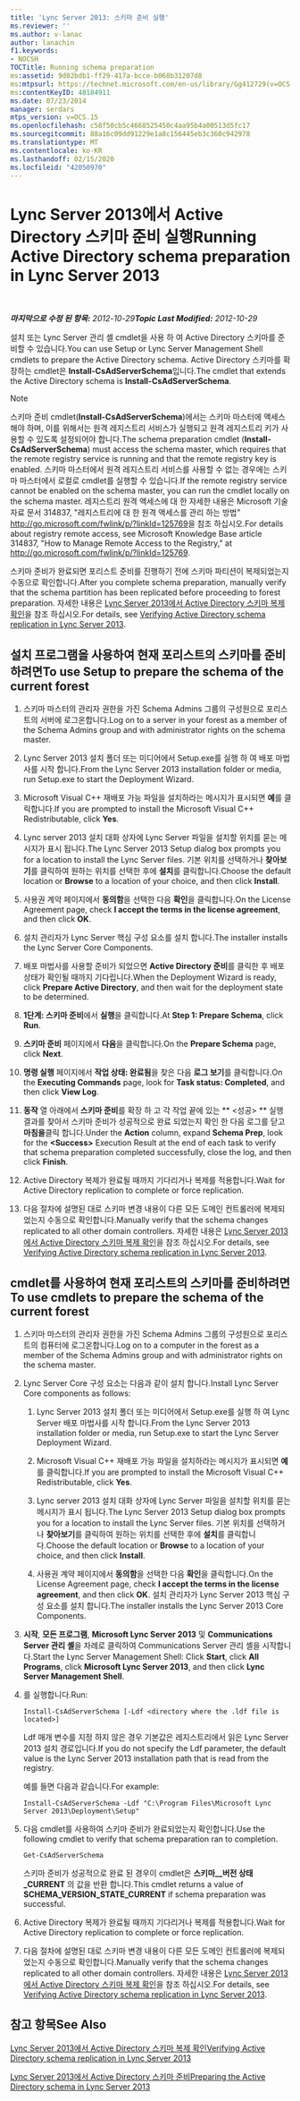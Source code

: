 ```yaml
---
title: 'Lync Server 2013: 스키마 준비 실행'
ms.reviewer: ''
ms.author: v-lanac
author: lanachin
f1.keywords:
- NOCSH
TOCTitle: Running schema preparation
ms:assetid: 9d02bdb1-ff29-417a-bcce-b068b31207d8
ms:mtpsurl: https://technet.microsoft.com/en-us/library/Gg412729(v=OCS.15)
ms:contentKeyID: 48184911
ms.date: 07/23/2014
manager: serdars
mtps_version: v=OCS.15
ms.openlocfilehash: c58f50cb5c4668525450c4aa95b4a00513d5fc17
ms.sourcegitcommit: 88a16c09dd91229e1a8c156445eb3c360c942978
ms.translationtype: MT
ms.contentlocale: ko-KR
ms.lasthandoff: 02/15/2020
ms.locfileid: "42050970"
---
```

<div data-xmlns="http://www.w3.org/1999/xhtml">

<div class="topic" data-xmlns="http://www.w3.org/1999/xhtml" data-msxsl="urn:schemas-microsoft-com:xslt" data-cs="http://msdn.microsoft.com/">

<div data-asp="http://msdn2.microsoft.com/asp">

# <a name="running-active-directory-schema-preparation-in-lync-server-2013"></a><span data-ttu-id="735b4-102">Lync Server 2013에서 Active Directory 스키마 준비 실행</span><span class="sxs-lookup"><span data-stu-id="735b4-102">Running Active Directory schema preparation in Lync Server 2013</span></span>

</div>

<div id="mainSection">

<div id="mainBody">

<span> </span>

<span data-ttu-id="735b4-103">_**마지막으로 수정 된 항목:** 2012-10-29_</span><span class="sxs-lookup"><span data-stu-id="735b4-103">_**Topic Last Modified:** 2012-10-29_</span></span>

<span data-ttu-id="735b4-104">설치 또는 Lync Server 관리 셸 cmdlet을 사용 하 여 Active Directory 스키마를 준비할 수 있습니다.</span><span class="sxs-lookup"><span data-stu-id="735b4-104">You can use Setup or Lync Server Management Shell cmdlets to prepare the Active Directory schema.</span></span> <span data-ttu-id="735b4-105">Active Directory 스키마를 확장하는 cmdlet은 **Install-CsAdServerSchema**입니다.</span><span class="sxs-lookup"><span data-stu-id="735b4-105">The cmdlet that extends the Active Directory schema is **Install-CsAdServerSchema**.</span></span>

<div>


> [!NOTE]  
> <span data-ttu-id="735b4-106">스키마 준비 cmdlet(<STRONG>Install-CsAdServerSchema</STRONG>)에서는 스키마 마스터에 액세스해야 하며, 이를 위해서는 원격 레지스트리 서비스가 실행되고 원격 레지스트리 키가 사용할 수 있도록 설정되어야 합니다.</span><span class="sxs-lookup"><span data-stu-id="735b4-106">The schema preparation cmdlet (<STRONG>Install-CsAdServerSchema</STRONG>) must access the schema master, which requires that the remote registry service is running and that the remote registry key is enabled.</span></span> <span data-ttu-id="735b4-107">스키마 마스터에서 원격 레지스트리 서비스를 사용할 수 없는 경우에는 스키마 마스터에서 로컬로 cmdlet를 실행할 수 있습니다.</span><span class="sxs-lookup"><span data-stu-id="735b4-107">If the remote registry service cannot be enabled on the schema master, you can run the cmdlet locally on the schema master.</span></span> <span data-ttu-id="735b4-108">레지스트리 원격 액세스에 대 한 자세한 내용은 Microsoft 기술 자료 문서 314837, "레지스트리에 대 한 원격 액세스를 관리 하는 방법" <A href="http://go.microsoft.com/fwlink/p/?linkid=125769">http://go.microsoft.com/fwlink/p/?linkId=125769</A>을 참조 하십시오.</span><span class="sxs-lookup"><span data-stu-id="735b4-108">For details about registry remote access, see Microsoft Knowledge Base article 314837, "How to Manage Remote Access to the Registry," at <A href="http://go.microsoft.com/fwlink/p/?linkid=125769">http://go.microsoft.com/fwlink/p/?linkId=125769</A>.</span></span>



</div>

<span data-ttu-id="735b4-109">스키마 준비가 완료되면 포리스트 준비를 진행하기 전에 스키마 파티션이 복제되었는지 수동으로 확인합니다.</span><span class="sxs-lookup"><span data-stu-id="735b4-109">After you complete schema preparation, manually verify that the schema partition has been replicated before proceeding to forest preparation.</span></span> <span data-ttu-id="735b4-110">자세한 내용은 [Lync Server 2013에서 Active Directory 스키마 복제 확인](lync-server-2013-verifying-schema-replication.md)을 참조 하십시오.</span><span class="sxs-lookup"><span data-stu-id="735b4-110">For details, see [Verifying Active Directory schema replication in Lync Server 2013](lync-server-2013-verifying-schema-replication.md).</span></span>

<div>

## <a name="to-use-setup-to-prepare-the-schema-of-the-current-forest"></a><span data-ttu-id="735b4-111">설치 프로그램을 사용하여 현재 포리스트의 스키마를 준비하려면</span><span class="sxs-lookup"><span data-stu-id="735b4-111">To use Setup to prepare the schema of the current forest</span></span>

1.  <span data-ttu-id="735b4-112">스키마 마스터의 관리자 권한을 가진 Schema Admins 그룹의 구성원으로 포리스트의 서버에 로그온합니다.</span><span class="sxs-lookup"><span data-stu-id="735b4-112">Log on to a server in your forest as a member of the Schema Admins group and with administrator rights on the schema master.</span></span>

2.  <span data-ttu-id="735b4-113">Lync Server 2013 설치 폴더 또는 미디어에서 Setup.exe를 실행 하 여 배포 마법사를 시작 합니다.</span><span class="sxs-lookup"><span data-stu-id="735b4-113">From the Lync Server 2013 installation folder or media, run Setup.exe to start the Deployment Wizard.</span></span>

3.  <span data-ttu-id="735b4-114">Microsoft Visual C++ 재배포 가능 파일을 설치하라는 메시지가 표시되면 **예**를 클릭합니다.</span><span class="sxs-lookup"><span data-stu-id="735b4-114">If you are prompted to install the Microsoft Visual C++ Redistributable, click **Yes**.</span></span>

4.  <span data-ttu-id="735b4-115">Lync server 2013 설치 대화 상자에 Lync Server 파일을 설치할 위치를 묻는 메시지가 표시 됩니다.</span><span class="sxs-lookup"><span data-stu-id="735b4-115">The Lync Server 2013 Setup dialog box prompts you for a location to install the Lync Server files.</span></span> <span data-ttu-id="735b4-116">기본 위치를 선택하거나 **찾아보기**를 클릭하여 원하는 위치를 선택한 후에 **설치**를 클릭합니다.</span><span class="sxs-lookup"><span data-stu-id="735b4-116">Choose the default location or **Browse** to a location of your choice, and then click **Install**.</span></span>

5.  <span data-ttu-id="735b4-117">사용권 계약 페이지에서 **동의함**을 선택한 다음 **확인**을 클릭합니다.</span><span class="sxs-lookup"><span data-stu-id="735b4-117">On the License Agreement page, check **I accept the terms in the license agreement**, and then click **OK**.</span></span>

6.  <span data-ttu-id="735b4-118">설치 관리자가 Lync Server 핵심 구성 요소를 설치 합니다.</span><span class="sxs-lookup"><span data-stu-id="735b4-118">The installer installs the Lync Server Core Components.</span></span>

7.  <span data-ttu-id="735b4-119">배포 마법사를 사용할 준비가 되었으면 **Active Directory 준비**를 클릭한 후 배포 상태가 확인될 때까지 기다립니다.</span><span class="sxs-lookup"><span data-stu-id="735b4-119">When the Deployment Wizard is ready, click **Prepare Active Directory**, and then wait for the deployment state to be determined.</span></span>

8.  <span data-ttu-id="735b4-120">**1단계: 스키마 준비**에서 **실행**을 클릭합니다.</span><span class="sxs-lookup"><span data-stu-id="735b4-120">At **Step 1: Prepare Schema**, click **Run**.</span></span>

9.  <span data-ttu-id="735b4-121">**스키마 준비** 페이지에서 **다음**을 클릭합니다.</span><span class="sxs-lookup"><span data-stu-id="735b4-121">On the **Prepare Schema** page, click **Next**.</span></span>

10. <span data-ttu-id="735b4-122">**명령 실행** 페이지에서 **작업 상태: 완료됨**을 찾은 다음 **로그 보기**를 클릭합니다.</span><span class="sxs-lookup"><span data-stu-id="735b4-122">On the **Executing Commands** page, look for **Task status: Completed**, and then click **View Log**.</span></span>

11. <span data-ttu-id="735b4-123">**동작** 열 아래에서 **스키마 준비**를 확장 하 고 각 작업 끝에 있는 \*\* \<성공\> \*\* 실행 결과를 찾아서 스키마 준비가 성공적으로 완료 되었는지 확인 한 다음 로그를 닫고 **마침을**클릭 합니다.</span><span class="sxs-lookup"><span data-stu-id="735b4-123">Under the **Action** column, expand **Schema Prep**, look for the **\<Success\>** Execution Result at the end of each task to verify that schema preparation completed successfully, close the log, and then click **Finish**.</span></span>

12. <span data-ttu-id="735b4-124">Active Directory 복제가 완료될 때까지 기다리거나 복제를 적용합니다.</span><span class="sxs-lookup"><span data-stu-id="735b4-124">Wait for Active Directory replication to complete or force replication.</span></span>

13. <span data-ttu-id="735b4-125">다음 절차에 설명된 대로 스키마 변경 내용이 다른 모든 도메인 컨트롤러에 복제되었는지 수동으로 확인합니다.</span><span class="sxs-lookup"><span data-stu-id="735b4-125">Manually verify that the schema changes replicated to all other domain controllers.</span></span> <span data-ttu-id="735b4-126">자세한 내용은 [Lync Server 2013에서 Active Directory 스키마 복제 확인](lync-server-2013-verifying-schema-replication.md)을 참조 하십시오.</span><span class="sxs-lookup"><span data-stu-id="735b4-126">For details, see [Verifying Active Directory schema replication in Lync Server 2013](lync-server-2013-verifying-schema-replication.md).</span></span>

</div>

<div>

## <a name="to-use-cmdlets-to-prepare-the-schema-of-the-current-forest"></a><span data-ttu-id="735b4-127">cmdlet를 사용하여 현재 포리스트의 스키마를 준비하려면</span><span class="sxs-lookup"><span data-stu-id="735b4-127">To use cmdlets to prepare the schema of the current forest</span></span>

1.  <span data-ttu-id="735b4-128">스키마 마스터의 관리자 권한을 가진 Schema Admins 그룹의 구성원으로 포리스트의 컴퓨터에 로그온합니다.</span><span class="sxs-lookup"><span data-stu-id="735b4-128">Log on to a computer in the forest as a member of the Schema Admins group and with administrator rights on the schema master.</span></span>

2.  <span data-ttu-id="735b4-129">Lync Server Core 구성 요소는 다음과 같이 설치 합니다.</span><span class="sxs-lookup"><span data-stu-id="735b4-129">Install Lync Server Core components as follows:</span></span>
    
    1.  <span data-ttu-id="735b4-130">Lync Server 2013 설치 폴더 또는 미디어에서 Setup.exe를 실행 하 여 Lync Server 배포 마법사를 시작 합니다.</span><span class="sxs-lookup"><span data-stu-id="735b4-130">From the Lync Server 2013 installation folder or media, run Setup.exe to start the Lync Server Deployment Wizard.</span></span>
    
    2.  <span data-ttu-id="735b4-131">Microsoft Visual C++ 재배포 가능 파일을 설치하라는 메시지가 표시되면 **예**를 클릭합니다.</span><span class="sxs-lookup"><span data-stu-id="735b4-131">If you are prompted to install the Microsoft Visual C++ Redistributable, click **Yes**.</span></span>
    
    3.  <span data-ttu-id="735b4-132">Lync server 2013 설치 대화 상자에 Lync Server 파일을 설치할 위치를 묻는 메시지가 표시 됩니다.</span><span class="sxs-lookup"><span data-stu-id="735b4-132">The Lync Server 2013 Setup dialog box prompts you for a location to install the Lync Server files.</span></span> <span data-ttu-id="735b4-133">기본 위치를 선택하거나 **찾아보기**를 클릭하여 원하는 위치를 선택한 후에 **설치**를 클릭합니다.</span><span class="sxs-lookup"><span data-stu-id="735b4-133">Choose the default location or **Browse** to a location of your choice, and then click **Install**.</span></span>
    
    4.  <span data-ttu-id="735b4-134">사용권 계약 페이지에서 **동의함**을 선택한 다음 **확인**을 클릭합니다.</span><span class="sxs-lookup"><span data-stu-id="735b4-134">On the License Agreement page, check **I accept the terms in the license agreement**, and then click **OK**.</span></span> <span data-ttu-id="735b4-135">설치 관리자가 Lync Server 2013 핵심 구성 요소를 설치 합니다.</span><span class="sxs-lookup"><span data-stu-id="735b4-135">The installer installs the Lync Server 2013 Core Components.</span></span>

3.  <span data-ttu-id="735b4-136">**시작**, **모든 프로그램**, **Microsoft Lync Server 2013** 및 **Communications Server 관리 셸**을 차례로 클릭하여 Communications Server 관리 셸을 시작합니다.</span><span class="sxs-lookup"><span data-stu-id="735b4-136">Start the Lync Server Management Shell: Click **Start**, click **All Programs**, click **Microsoft Lync Server 2013**, and then click **Lync Server Management Shell**.</span></span>

4.  <span data-ttu-id="735b4-137">를 실행합니다.</span><span class="sxs-lookup"><span data-stu-id="735b4-137">Run:</span></span>
    
        Install-CsAdServerSchema [-Ldf <directory where the .ldf file is located>] 
    
    <span data-ttu-id="735b4-138">Ldf 매개 변수를 지정 하지 않은 경우 기본값은 레지스트리에서 읽은 Lync Server 2013 설치 경로입니다.</span><span class="sxs-lookup"><span data-stu-id="735b4-138">If you do not specify the Ldf parameter, the default value is the Lync Server 2013 installation path that is read from the registry.</span></span>
    
    <span data-ttu-id="735b4-139">예를 들면 다음과 같습니다.</span><span class="sxs-lookup"><span data-stu-id="735b4-139">For example:</span></span>
    
        Install-CsAdServerSchema -Ldf "C:\Program Files\Microsoft Lync Server 2013\Deployment\Setup"

5.  <span data-ttu-id="735b4-140">다음 cmdlet를 사용하여 스키마 준비가 완료되었는지 확인합니다.</span><span class="sxs-lookup"><span data-stu-id="735b4-140">Use the following cmdlet to verify that schema preparation ran to completion.</span></span>
    
        Get-CsAdServerSchema 
    
    <span data-ttu-id="735b4-141">스키마 준비가 성공적으로 완료 된 경우이 cmdlet은 **스키마\_\_버전 상태\_CURRENT** 의 값을 반환 합니다.</span><span class="sxs-lookup"><span data-stu-id="735b4-141">This cmdlet returns a value of **SCHEMA\_VERSION\_STATE\_CURRENT** if schema preparation was successful.</span></span>

6.  <span data-ttu-id="735b4-142">Active Directory 복제가 완료될 때까지 기다리거나 복제를 적용합니다.</span><span class="sxs-lookup"><span data-stu-id="735b4-142">Wait for Active Directory replication to complete or force replication.</span></span>

7.  <span data-ttu-id="735b4-143">다음 절차에 설명된 대로 스키마 변경 내용이 다른 모든 도메인 컨트롤러에 복제되었는지 수동으로 확인합니다.</span><span class="sxs-lookup"><span data-stu-id="735b4-143">Manually verify that the schema changes replicated to all other domain controllers.</span></span> <span data-ttu-id="735b4-144">자세한 내용은 [Lync Server 2013에서 Active Directory 스키마 복제 확인](lync-server-2013-verifying-schema-replication.md)을 참조 하십시오.</span><span class="sxs-lookup"><span data-stu-id="735b4-144">For details, see [Verifying Active Directory schema replication in Lync Server 2013](lync-server-2013-verifying-schema-replication.md).</span></span>

</div>

<div>

## <a name="see-also"></a><span data-ttu-id="735b4-145">참고 항목</span><span class="sxs-lookup"><span data-stu-id="735b4-145">See Also</span></span>


[<span data-ttu-id="735b4-146">Lync Server 2013에서 Active Directory 스키마 복제 확인</span><span class="sxs-lookup"><span data-stu-id="735b4-146">Verifying Active Directory schema replication in Lync Server 2013</span></span>](lync-server-2013-verifying-schema-replication.md)  


[<span data-ttu-id="735b4-147">Lync Server 2013에서 Active Directory 스키마 준비</span><span class="sxs-lookup"><span data-stu-id="735b4-147">Preparing the Active Directory schema in Lync Server 2013</span></span>](lync-server-2013-preparing-the-active-directory-schema.md)  
  

</div>

</div>

<span> </span>

</div>

</div>

</div>

